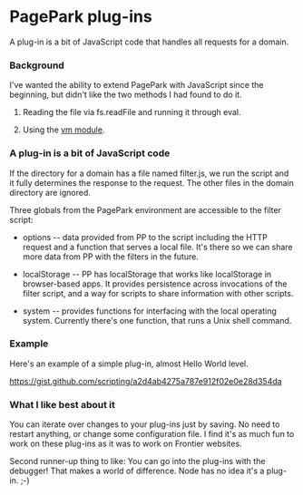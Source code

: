 # PagePark plug-ins

A plug-in is a bit of JavaScript code that handles all requests for a domain. 

### Background

I've wanted the ability to extend PagePark with JavaScript since the beginning, but didn't like the two methods I had found to do it.

1. Reading the file via fs.readFile and running it through eval. 

2. Using the [vm module](https://nodejs.org/api/vm.html). 

### A plug-in is a bit of JavaScript code

If the directory for a domain has a file named filter.js, we run the script and it fully determines the response to the request. The other files in the domain directory are ignored. 

Three globals from the PagePark environment are accessible to the filter script: 

* options -- data provided from PP to the script including the HTTP request and a function that serves a local file. It's there so we can share more data from PP with the filters in the future. 

* localStorage -- PP has localStorage that works like localStorage in browser-based apps. It provides persistence across invocations of the filter script, and a way for scripts to share information with other scripts.

* system -- provides functions for interfacing with the local operating system. Currently there's one function, that runs a Unix shell command.

### Example

Here's an example of a simple plug-in, almost Hello World level.

https://gist.github.com/scripting/a2d4ab4275a787e912f02e0e28d354da

### What I like best about it

You can iterate over changes to your plug-ins just by saving. No need to restart anything, or change some configuration file. I find it's as much fun to work on these plug-ins as it was to work on Frontier websites.

Second runner-up thing to like: You can go into the plug-ins with the debugger! That makes a world of difference. Node has no idea it's a plug-in. ;-)

